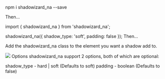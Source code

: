npm i shadowizard_na --save

Then...

import { shadowizard_na } from 'shadowizard_na';

shadowizard_na({
    shadow_type: 'soft',
    padding: false
});
Then...

Add the shadowizard_na class to the element you want a shadow add to.

<img src="image.jpg" class="shadowizard_na">
Options
shadowizard_na support 2 options, both of which are optional:

shadow_type - hard | soft (Defaults to soft)
padding - boolean (Defaults to false)